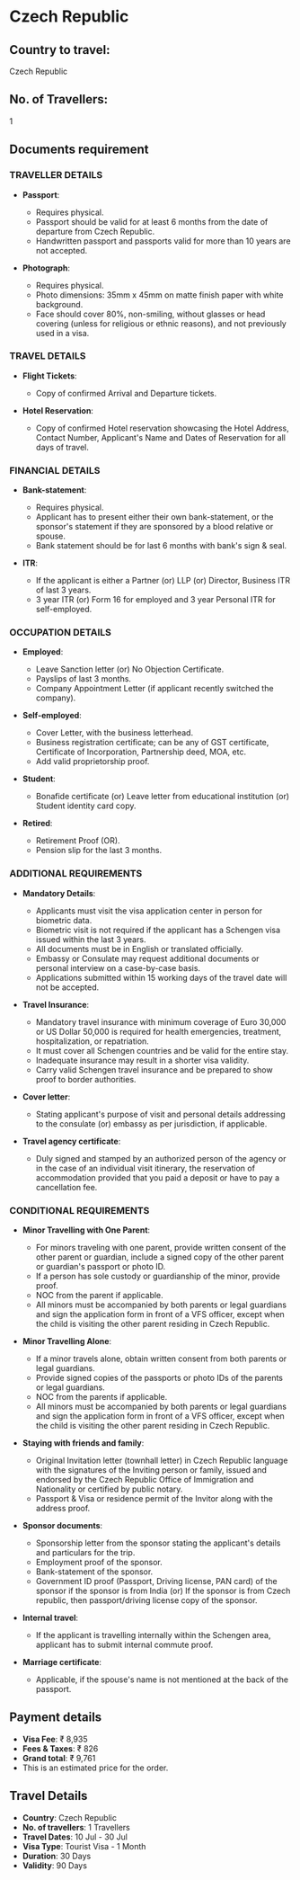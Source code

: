 # Czech Republic

## Country to travel:
Czech Republic

## No. of Travellers:
1

## Documents requirement

### TRAVELLER DETAILS

- **Passport**:
  - Requires physical.
  - Passport should be valid for at least 6 months from the date of departure from Czech Republic.
  - Handwritten passport and passports valid for more than 10 years are not accepted.

- **Photograph**:
  - Requires physical.
  - Photo dimensions: 35mm x 45mm on matte finish paper with white background.
  - Face should cover 80%, non-smiling, without glasses or head covering (unless for religious or ethnic reasons), and not previously used in a visa.

### TRAVEL DETAILS

- **Flight Tickets**:
  - Copy of confirmed Arrival and Departure tickets.

- **Hotel Reservation**:
  - Copy of confirmed Hotel reservation showcasing the Hotel Address, Contact Number, Applicant's Name and Dates of Reservation for all days of travel.

### FINANCIAL DETAILS

- **Bank-statement**:
  - Requires physical.
  - Applicant has to present either their own bank-statement, or the sponsor's statement if they are sponsored by a blood relative or spouse.
  - Bank statement should be for last 6 months with bank's sign & seal.

- **ITR**:
  - If the applicant is either a Partner (or) LLP (or) Director, Business ITR of last 3 years.
  - 3 year ITR (or) Form 16 for employed and 3 year Personal ITR for self-employed.

### OCCUPATION DETAILS

- **Employed**:
  - Leave Sanction letter (or) No Objection Certificate.
  - Payslips of last 3 months.
  - Company Appointment Letter (if applicant recently switched the company).

- **Self-employed**:
  - Cover Letter, with the business letterhead.
  - Business registration certificate; can be any of GST certificate, Certificate of Incorporation, Partnership deed, MOA, etc.
  - Add valid proprietorship proof.

- **Student**:
  - Bonafide certificate (or) Leave letter from educational institution (or) Student identity card copy.

- **Retired**:
  - Retirement Proof (OR).
  - Pension slip for the last 3 months.

### ADDITIONAL REQUIREMENTS

- **Mandatory Details**:
  - Applicants must visit the visa application center in person for biometric data.
  - Biometric visit is not required if the applicant has a Schengen visa issued within the last 3 years.
  - All documents must be in English or translated officially.
  - Embassy or Consulate may request additional documents or personal interview on a case-by-case basis.
  - Applications submitted within 15 working days of the travel date will not be accepted.

- **Travel Insurance**:
  - Mandatory travel insurance with minimum coverage of Euro 30,000 or US Dollar 50,000 is required for health emergencies, treatment, hospitalization, or repatriation.
  - It must cover all Schengen countries and be valid for the entire stay.
  - Inadequate insurance may result in a shorter visa validity.
  - Carry valid Schengen travel insurance and be prepared to show proof to border authorities.

- **Cover letter**:
  - Stating applicant's purpose of visit and personal details addressing to the consulate (or) embassy as per jurisdiction, if applicable.

- **Travel agency certificate**:
  - Duly signed and stamped by an authorized person of the agency or in the case of an individual visit itinerary, the reservation of accommodation provided that you paid a deposit or have to pay a cancellation fee.

### CONDITIONAL REQUIREMENTS

- **Minor Travelling with One Parent**:
  - For minors traveling with one parent, provide written consent of the other parent or guardian, include a signed copy of the other parent or guardian's passport or photo ID.
  - If a person has sole custody or guardianship of the minor, provide proof.
  - NOC from the parent if applicable.
  - All minors must be accompanied by both parents or legal guardians and sign the application form in front of a VFS officer, except when the child is visiting the other parent residing in Czech Republic.

- **Minor Travelling Alone**:
  - If a minor travels alone, obtain written consent from both parents or legal guardians.
  - Provide signed copies of the passports or photo IDs of the parents or legal guardians.
  - NOC from the parents if applicable.
  - All minors must be accompanied by both parents or legal guardians and sign the application form in front of a VFS officer, except when the child is visiting the other parent residing in Czech Republic.

- **Staying with friends and family**:
  - Original Invitation letter (townhall letter) in Czech Republic language with the signatures of the Inviting person or family, issued and endorsed by the Czech Republic Office of Immigration and Nationality or certified by public notary.
  - Passport & Visa or residence permit of the Invitor along with the address proof.

- **Sponsor documents**:
  - Sponsorship letter from the sponsor stating the applicant's details and particulars for the trip.
  - Employment proof of the sponsor.
  - Bank-statement of the sponsor.
  - Government ID proof (Passport, Driving license, PAN card) of the sponsor if the sponsor is from India (or) If the sponsor is from Czech republic, then passport/driving license copy of the sponsor.

- **Internal travel**:
  - If the applicant is travelling internally within the Schengen area, applicant has to submit internal commute proof.

- **Marriage certificate**:
  - Applicable, if the spouse's name is not mentioned at the back of the passport.

## Payment details

- **Visa Fee**: ₹ 8,935
- **Fees & Taxes**: ₹ 826
- **Grand total**: ₹ 9,761
- This is an estimated price for the order.

## Travel Details

- **Country**: Czech Republic
- **No. of travellers**: 1 Travellers
- **Travel Dates**: 10 Jul - 30 Jul
- **Visa Type**: Tourist Visa - 1 Month
- **Duration**: 30 Days
- **Validity**: 90 Days
